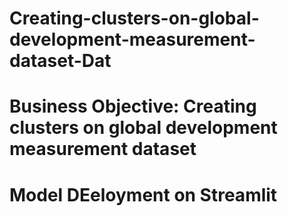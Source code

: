 # Creating-clusters-on-global-development-measurement-dataset-Dat
# Business Objective: Creating clusters on global development measurement dataset 

# Model  DEeloyment on Streamlit
